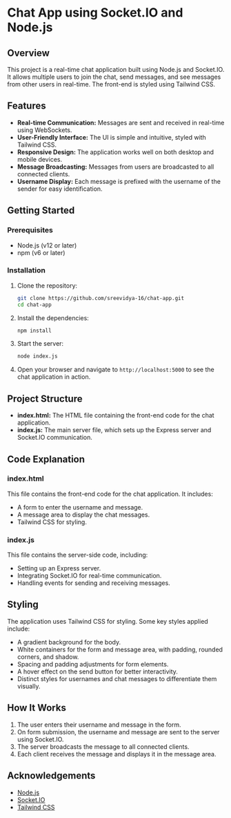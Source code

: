 # Chat App using Socket.IO and Node.js

## Overview

This project is a real-time chat application built using Node.js and Socket.IO. It allows multiple users to join the chat, send messages, and see messages from other users in real-time. The front-end is styled using Tailwind CSS.

## Features

- **Real-time Communication:** Messages are sent and received in real-time using WebSockets.
- **User-Friendly Interface:** The UI is simple and intuitive, styled with Tailwind CSS.
- **Responsive Design:** The application works well on both desktop and mobile devices.
- **Message Broadcasting:** Messages from users are broadcasted to all connected clients.
- **Username Display:** Each message is prefixed with the username of the sender for easy identification.

## Getting Started

### Prerequisites

- Node.js (v12 or later)
- npm (v6 or later)

### Installation

1. Clone the repository:

    ```sh
    git clone https://github.com/sreevidya-16/chat-app.git
    cd chat-app
    ```

2. Install the dependencies:

    ```sh
    npm install
    ```

3. Start the server:

    ```sh
    node index.js
    ```

4. Open your browser and navigate to `http://localhost:5000` to see the chat application in action.

## Project Structure

- **index.html:** The HTML file containing the front-end code for the chat application.
- **index.js:** The main server file, which sets up the Express server and Socket.IO communication.

## Code Explanation

### index.html

This file contains the front-end code for the chat application. It includes:
- A form to enter the username and message.
- A message area to display the chat messages.
- Tailwind CSS for styling.

### index.js

This file contains the server-side code, including:
- Setting up an Express server.
- Integrating Socket.IO for real-time communication.
- Handling events for sending and receiving messages.

## Styling

The application uses Tailwind CSS for styling. Some key styles applied include:
- A gradient background for the body.
- White containers for the form and message area, with padding, rounded corners, and shadow.
- Spacing and padding adjustments for form elements.
- A hover effect on the send button for better interactivity.
- Distinct styles for usernames and chat messages to differentiate them visually.

## How It Works

1. The user enters their username and message in the form.
2. On form submission, the username and message are sent to the server using Socket.IO.
3. The server broadcasts the message to all connected clients.
4. Each client receives the message and displays it in the message area.


## Acknowledgements

- [Node.js](https://nodejs.org/)
- [Socket.IO](https://socket.io/)
- [Tailwind CSS](https://tailwindcss.com/)

